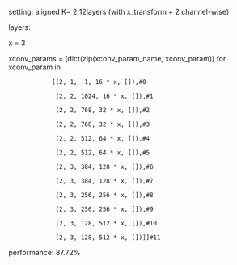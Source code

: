 setting: aligned K= 2 12layers (with x_transform + 2 channel-wise)

layers:

x = 3

xconv_params = [dict(zip(xconv_param_name, xconv_param)) for xconv_param in

                [(2, 1, -1, 16 * x, []),#0

                 (2, 2, 1024, 16 * x, []),#1

                 (2, 2, 768, 32 * x, []),#2

                 (2, 2, 768, 32 * x, []),#3

                 (2, 2, 512, 64 * x, []),#4

                 (2, 2, 512, 64 * x, []),#5

                 (2, 3, 384, 128 * x, []),#6

                 (2, 3, 384, 128 * x, []),#7

                 (2, 3, 256, 256 * x, []),#8

                 (2, 3, 256, 256 * x, []),#9

                 (2, 3, 128, 512 * x, []),#10

                 (2, 3, 128, 512 * x, [])]]#11
                

performance: 87.72%
